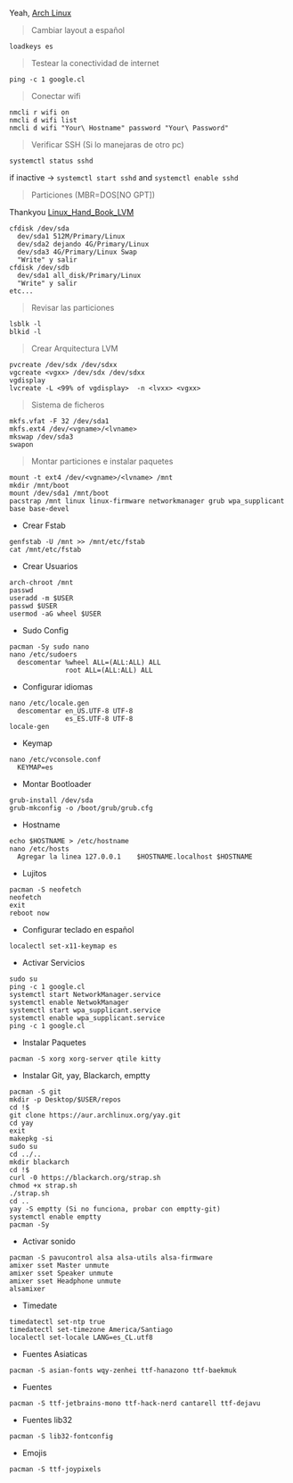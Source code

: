 Yeah, [Arch Linux](https://archlinux.org/)

> Cambiar layout a español
```
loadkeys es
```

> Testear la conectividad de internet
```
ping -c 1 google.cl
``` 
> Conectar wifi
```
nmcli r wifi on
nmcli d wifi list
nmcli d wifi "Your\ Hostname" password "Your\ Password"
```
> Verificar SSH (Si lo manejaras de otro pc)
```
systemctl status sshd
```
if inactive -> `systemctl start sshd` and `systemctl enable sshd`

> Particiones (MBR=DOS[NO GPT])

Thankyou [Linux_Hand_Book_LVM](https://linuxhandbook.com/lvm-guide/)

```
cfdisk /dev/sda
  dev/sda1 512M/Primary/Linux
  dev/sda2 dejando 4G/Primary/Linux
  dev/sda3 4G/Primary/Linux Swap
  "Write" y salir
cfdisk /dev/sdb
  dev/sda1 all_disk/Primary/Linux
  "Write" y salir
etc...
```

> Revisar las particiones
```
lsblk -l
blkid -l
```
> Crear Arquitectura LVM
```
pvcreate /dev/sdx /dev/sdxx
vgcreate <vgxx> /dev/sdx /dev/sdxx
vgdisplay
lvcreate -L <99% of vgdisplay>  -n <lvxx> <vgxx>
```

> Sistema de ficheros
```
mkfs.vfat -F 32 /dev/sda1
mkfs.ext4 /dev/<vgname>/<lvname>
mkswap /dev/sda3
swapon
```

> Montar particiones e instalar paquetes
```
mount -t ext4 /dev/<vgname>/<lvname> /mnt
mkdir /mnt/boot
mount /dev/sda1 /mnt/boot
pacstrap /mnt linux linux-firmware networkmanager grub wpa_supplicant base base-devel
```

- Crear Fstab
```
genfstab -U /mnt >> /mnt/etc/fstab
cat /mnt/etc/fstab
```

- Crear Usuarios
```
arch-chroot /mnt
passwd
useradd -m $USER
passwd $USER
usermod -aG wheel $USER
```

- Sudo Config
```
pacman -Sy sudo nano
nano /etc/sudoers
  descomentar %wheel ALL=(ALL:ALL) ALL
              root ALL=(ALL:ALL) ALL
```

- Configurar idiomas
```
nano /etc/locale.gen
  descomentar en_US.UTF-8 UTF-8
              es_ES.UTF-8 UTF-8
locale-gen
```

- Keymap
```
nano /etc/vconsole.conf
  KEYMAP=es
```

- Montar Bootloader
```
grub-install /dev/sda
grub-mkconfig -o /boot/grub/grub.cfg
```

- Hostname
```
echo $HOSTNAME > /etc/hostname
nano /etc/hosts
  Agregar la linea 127.0.0.1    $HOSTNAME.localhost $HOSTNAME
```

- Lujitos
```
pacman -S neofetch
neofetch
exit
reboot now
```

- Configurar teclado en español
```
localectl set-x11-keymap es
```

- Activar Servicios
```
sudo su
ping -c 1 google.cl
systemctl start NetworkManager.service
systemctl enable NetwokManager
systemctl start wpa_supplicant.service
systemctl enable wpa_supplicant.service
ping -c 1 google.cl
```

- Instalar Paquetes
```
pacman -S xorg xorg-server qtile kitty 
```

- Instalar Git, yay, Blackarch, emptty
```
pacman -S git
mkdir -p Desktop/$USER/repos
cd !$ 
git clone https://aur.archlinux.org/yay.git
cd yay
exit
makepkg -si
sudo su
cd ../..
mkdir blackarch
cd !$
curl -0 https://blackarch.org/strap.sh
chmod +x strap.sh
./strap.sh
cd ..
yay -S emptty (Si no funciona, probar con emptty-git)
systemctl enable emptty
pacman -Sy
```

- Activar sonido
```
pacman -S pavucontrol alsa alsa-utils alsa-firmware
amixer sset Master unmute
amixer sset Speaker unmute
amixer sset Headphone unmute
alsamixer
``` 

- Timedate
```
timedatectl set-ntp true
timedatectl set-timezone America/Santiago
localectl set-locale LANG=es_CL.utf8
```

- Fuentes Asiaticas
```
pacman -S asian-fonts wqy-zenhei ttf-hanazono ttf-baekmuk
```

- Fuentes
```
pacman -S ttf-jetbrains-mono ttf-hack-nerd cantarell ttf-dejavu
```

- Fuentes lib32
```
pacman -S lib32-fontconfig
```
- Emojis
```
pacman -S ttf-joypixels
```
